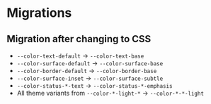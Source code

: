 # Migrations

## Migration after changing to CSS

- `--color-text-default` -> `--color-text-base`
- `--color-surface-default` -> `--color-surface-base`
- `--color-border-default` -> `--color-border-base`
- `--color-surface-inset` -> `--color-surface-subtle`
- `--color-status-*-text` -> `--color-status-*-emphasis`
- All theme variants from `--color-*-light-*` -> `--color-*-*-light`
